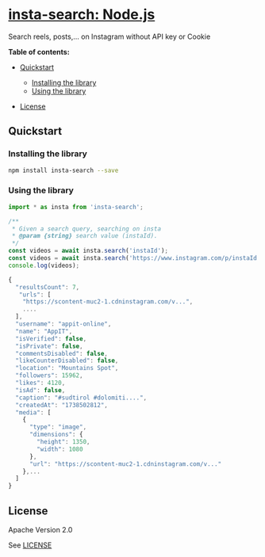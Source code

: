 # [insta-search: Node.js](https://github.com/appit-online/insta-search)

Search reels, posts,... on Instagram without API key or Cookie

**Table of contents:**


* [Quickstart](#quickstart)

  * [Installing the library](#installing-the-library)
  * [Using the library](#using-the-library)
* [License](#license)

## Quickstart

### Installing the library

```bash
npm install insta-search --save
```

### Using the library

```javascript
import * as insta from 'insta-search';

/**
 * Given a search query, searching on insta
 * @param {string} search value (instaId).
 */
const videos = await insta.search('instaId');
const videos = await insta.search('https://www.instagram.com/p/instaId');
console.log(videos);

{
  "resultsCount": 7,
   "urls": [
    "https://scontent-muc2-1.cdninstagram.com/v...",
    ....
  ],
  "username": "appit-online",
  "name": "AppIT",
  "isVerified": false,
  "isPrivate": false,
  "commentsDisabled": false,
  "likeCounterDisabled": false,
  "location": "Mountains Spot",
  "followers": 15962,
  "likes": 4120,
  "isAd": false,
  "caption": "#sudtirol #dolomiti....",
  "createdAt": "1738502812",
  "media": [
    {
      "type": "image",
      "dimensions": {
        "height": 1350,
        "width": 1080
      },
      "url": "https://scontent-muc2-1.cdninstagram.com/v..."
    },...
  ]
}

```

## License

Apache Version 2.0

See [LICENSE](https://github.com/appit-online/insta-search/blob/master/LICENSE)
